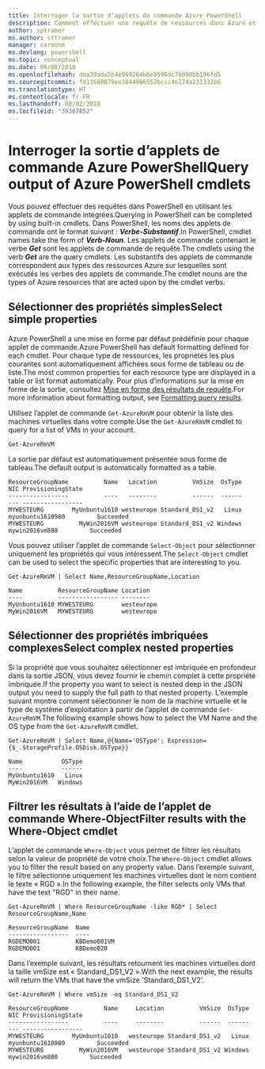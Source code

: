 ```yaml
---
title: Interroger la sortie d’applets de commande Azure PowerShell
description: Comment effectuer une requête de ressources dans Azure et mettre en forme les résultats.
author: sptramer
ms.author: sttramer
manager: carmonm
ms.devlang: powershell
ms.topic: conceptual
ms.date: 06/08/2018
ms.openlocfilehash: daa39ada5b4e969264b6e8596dc7b090bb196fd5
ms.sourcegitcommit: fd11600079ee3844986552bccc4e274a231332b6
ms.translationtype: HT
ms.contentlocale: fr-FR
ms.lasthandoff: 08/02/2018
ms.locfileid: "39367852"
---
```

# <a name="query-output-of-azure-powershell-cmdlets"></a><span data-ttu-id="8912e-103">Interroger la sortie d’applets de commande Azure PowerShell</span><span class="sxs-lookup"><span data-stu-id="8912e-103">Query output of Azure PowerShell cmdlets</span></span>

<span data-ttu-id="8912e-104">Vous pouvez effectuer des requêtes dans PowerShell en utilisant les applets de commande intégrées.</span><span class="sxs-lookup"><span data-stu-id="8912e-104">Querying in PowerShell can be completed by using built-in cmdlets.</span></span> <span data-ttu-id="8912e-105">Dans PowerShell, les noms des applets de commande ont le format suivant : **_Verbe-Substantif_**.</span><span class="sxs-lookup"><span data-stu-id="8912e-105">In PowerShell, cmdlet names take the form of **_Verb-Noun_**.</span></span> <span data-ttu-id="8912e-106">Les applets de commande contenant le verbe **_Get_** sont les applets de commande de requête.</span><span class="sxs-lookup"><span data-stu-id="8912e-106">The cmdlets using the verb **_Get_** are the query cmdlets.</span></span> <span data-ttu-id="8912e-107">Les substantifs des applets de commande correspondent aux types des ressources Azure sur lesquelles sont exécutés les verbes des applets de commande.</span><span class="sxs-lookup"><span data-stu-id="8912e-107">The cmdlet nouns are the types of Azure resources that are acted upon by the cmdlet verbs.</span></span>

## <a name="select-simple-properties"></a><span data-ttu-id="8912e-108">Sélectionner des propriétés simples</span><span class="sxs-lookup"><span data-stu-id="8912e-108">Select simple properties</span></span>

<span data-ttu-id="8912e-109">Azure PowerShell a une mise en forme par défaut prédéfinie pour chaque applet de commande.</span><span class="sxs-lookup"><span data-stu-id="8912e-109">Azure PowerShell has default formatting defined for each cmdlet.</span></span> <span data-ttu-id="8912e-110">Pour chaque type de ressources, les propriétés les plus courantes sont automatiquement affichées sous forme de tableau ou de liste.</span><span class="sxs-lookup"><span data-stu-id="8912e-110">The most common properties for each resource type are displayed in a table or list format automatically.</span></span> <span data-ttu-id="8912e-111">Pour plus d’informations sur la mise en forme de la sortie, consultez [Mise en forme des résultats de requête](formatting-output.md).</span><span class="sxs-lookup"><span data-stu-id="8912e-111">For more information about formatting output, see [Formatting query results](formatting-output.md).</span></span>

<span data-ttu-id="8912e-112">Utilisez l’applet de commande `Get-AzureRmVM` pour obtenir la liste des machines virtuelles dans votre compte.</span><span class="sxs-lookup"><span data-stu-id="8912e-112">Use the `Get-AzureRmVM` cmdlet to query for a list of VMs in your account.</span></span>

```azurepowershell-interactive
Get-AzureRmVM
```

<span data-ttu-id="8912e-113">La sortie par défaut est automatiquement présentée sous forme de tableau.</span><span class="sxs-lookup"><span data-stu-id="8912e-113">The default output is automatically formatted as a table.</span></span>

```output
ResourceGroupName          Name   Location          VmSize  OsType              NIC ProvisioningState
-----------------          ----   --------          ------  ------              --- -----------------
MYWESTEURG        MyUnbuntu1610 westeurope Standard_DS1_v2   Linux myunbuntu1610980         Succeeded
MYWESTEURG          MyWin2016VM westeurope Standard_DS1_v2 Windows   mywin2016vm880         Succeeded
```

<span data-ttu-id="8912e-114">Vous pouvez utiliser l’applet de commande `Select-Object` pour sélectionner uniquement les propriétés qui vous intéressent.</span><span class="sxs-lookup"><span data-stu-id="8912e-114">The `Select-Object` cmdlet can be used to select the specific properties that are interesting to you.</span></span>

```azurepowershell-interactive
Get-AzureRmVM | Select Name,ResourceGroupName,Location
```

```output
Name          ResourceGroupName Location
----          ----------------- --------
MyUnbuntu1610 MYWESTEURG        westeurope
MyWin2016VM   MYWESTEURG        westeurope
```

## <a name="select-complex-nested-properties"></a><span data-ttu-id="8912e-115">Sélectionner des propriétés imbriquées complexes</span><span class="sxs-lookup"><span data-stu-id="8912e-115">Select complex nested properties</span></span>

<span data-ttu-id="8912e-116">Si la propriété que vous souhaitez sélectionner est imbriquée en profondeur dans la sortie JSON, vous devez fournir le chemin complet à cette propriété imbriquée.</span><span class="sxs-lookup"><span data-stu-id="8912e-116">If the property you want to select is nested deep in the JSON output you need to supply the full path to that nested property.</span></span> <span data-ttu-id="8912e-117">L’exemple suivant montre comment sélectionner le nom de la machine virtuelle et le type de système d’exploitation à partir de l’applet de commande `Get-AzureRmVM`.</span><span class="sxs-lookup"><span data-stu-id="8912e-117">The following example shows how to select the VM Name and the OS type from the `Get-AzureRmVM` cmdlet.</span></span>

```azurepowershell-interactive
Get-AzureRmVM | Select Name,@{Name='OSType'; Expression={$_.StorageProfile.OSDisk.OSType}}
```

```output
Name           OSType
----           ------
MyUnbuntu1610   Linux
MyWin2016VM   Windows
```

## <a name="filter-results-with-the-where-object-cmdlet"></a><span data-ttu-id="8912e-118">Filtrer les résultats à l’aide de l’applet de commande Where-Object</span><span class="sxs-lookup"><span data-stu-id="8912e-118">Filter results with the Where-Object cmdlet</span></span>

<span data-ttu-id="8912e-119">L’applet de commande `Where-Object` vous permet de filtrer les résultats selon la valeur de propriété de votre choix.</span><span class="sxs-lookup"><span data-stu-id="8912e-119">The `Where-Object` cmdlet allows you to filter the result based on any property value.</span></span> <span data-ttu-id="8912e-120">Dans l’exemple suivant, le filtre sélectionne uniquement les machines virtuelles dont le nom contient le texte « RGD ».</span><span class="sxs-lookup"><span data-stu-id="8912e-120">In the following example, the filter selects only VMs that have the text "RGD" in their name.</span></span>

```azurepowershell-interactive
Get-AzureRmVM | Where ResourceGroupName -like RGD* | Select ResourceGroupName,Name
```

```output
ResourceGroupName  Name
-----------------  ----
RGDEMO001          KBDemo001VM
RGDEMO001          KBDemo020
```

<span data-ttu-id="8912e-121">Dans l’exemple suivant, les résultats retournent les machines virtuelles dont la taille vmSize est « Standard_DS1_V2 ».</span><span class="sxs-lookup"><span data-stu-id="8912e-121">With the next example, the results will return the VMs that have the vmSize 'Standard_DS1_V2'.</span></span>

```azurepowershell-interactive
Get-AzureRmVM | Where vmSize -eq Standard_DS1_V2
```

```output
ResourceGroupName          Name     Location          VmSize  OsType              NIC ProvisioningState
-----------------          ----     --------          ------  ------              --- -----------------
MYWESTEURG        MyUnbuntu1610   westeurope Standard_DS1_v2   Linux myunbuntu1610980         Succeeded
MYWESTEURG          MyWin2016VM   westeurope Standard_DS1_v2 Windows   mywin2016vm880         Succeeded
```